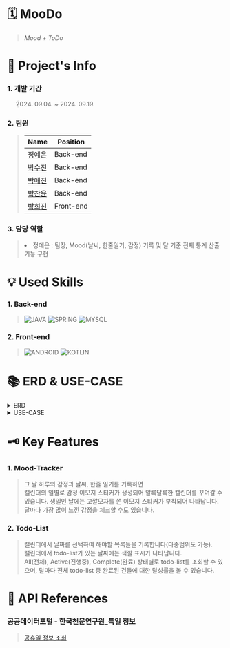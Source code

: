 # 🗓️ MooDo
> <i>Mood + ToDo</i>

# 📝 Project's Info
### 1. 개발 기간
> 2024. 09.04. ~ 2024. 09.19.
### 2. 팀원

>|Name|Position|
>|---|-----|
>|[정예은](https://github.com/moranengyo)|Back-end|
>|[박수진](https://github.com/zyxwvutsujin)|Back-end|
>|[박애진](https://github.com/0hxin)|Back-end|
>|[박찬윤](https://github.com/Blotto-G)|Back-end|
>|[박희진](https://github.com/hegenius)|Front-end|


### 3. 담당 역할
> <li>정예은 :  팀장, Mood(날씨, 한줄일기, 감정) 기록 및 달 기준 전체 통계 산출 기능 구현</li>

# 💡 Used Skills
### 1. Back-end
>
>![JAVA](https://img.shields.io/badge/Java-ED8B00?style=for-the-badge&logo=openjdk&logoColor=white)
>![SPRING](https://img.shields.io/badge/Spring-6DB33F?style=for-the-badge&logo=spring&logoColor=white)
>![MYSQL](https://img.shields.io/badge/MySQL-00000F?style=for-the-badge&logo=mysql&logoColor=white)

### 2. Front-end
>
>![ANDROID](https://img.shields.io/badge/Android-3DDC84?style=for-the-badge&logo=android&logoColor=white)
>![KOTLIN](https://img.shields.io/badge/Kotlin-0095D5?&style=for-the-badge&logo=kotlin&logoColor=white)

# 📚 ERD & USE-CASE

<details>
  <summary>
    ERD
  </summary>
  <img src="https://github.com/user-attachments/assets/cecda440-f02c-47f3-88aa-83dfa25488fa" width=1000 height=300>
</details>

<details>
  <summary>
    USE-CASE
  </summary>
  <img src="https://github.com/user-attachments/assets/4699c00f-12d0-467d-a610-a54b0aad1f17" width=1000 height=500>
</details>

# 🗝 Key Features

### 1. Mood-Tracker
> 그 날 하루의 감정과 날씨, 한줄 일기를 기록하면  
> 캘린더의 일별로 감정 이모지 스티커가 생성되어 알록달록한 캘린더를 꾸며갈 수 있습니다.
> 생일인 날에는 고깔모자를 쓴 이모지 스티커가 부착되어 나타납니다.
> 달마다 가장 많이 느낀 감정을 체크할 수도 있습니다.  

### 2. Todo-List
> 캘린더에서 날짜를 선택하여 해야할 목록들을 기록합니다(다중범위도 가능).  
> 캘린더에서 todo-list가 있는 날짜에는 색깔 표시가 나타납니다.  
> All(전체), Active(진행중), Complete(완료) 상태별로 todo-list를 조회할 수 있으며,
> 달마다 전체 todo-list 중 완료된 건들에 대한 달성률을 볼 수 있습니다.


# 📍 API References
### 공공데이터포털 - 한국천문연구원_특일 정보
> [공휴일 정보 조회](https://www.data.go.kr/data/15012690/openapi.do)



